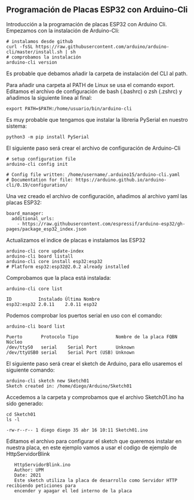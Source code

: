 ## Programación de Placas ESP32 con Arduino-Cli

Introducción a la programación de placas ESP32 con Arduino Cli.
Empezamos con la instalación de Arduino-Cli:

```
# instalamos desde github
curl -fsSL https://raw.githubusercontent.com/arduino/arduino-cli/master/install.sh | sh
# comprobamos la instalación
arduino-cli version
```
Es probable que debamos añadir la carpeta de instalación del CLI al path.

Para añadir una carpeta al PATH de Linux se usa el comando export.
Editamos el archivo de configuración de bash (.bashrc) o zsh (.zshrc) y añadimos la siguiente linea al final:
```
export PATH=$PATH:/home/usuario/bin/arduino-cli
```
Es muy probable que tengamos que instalar la libreria PySerial en nuestro sistema:
```
python3 -m pip install PySerial
```
El siguiente paso será crear el archivo de configuración de Arduino-Cli
```
# setup configuration file
arduino-cli config init

# Config file written: /home/username/.arduino15/arduino-cli.yaml
# Documentation for file: https://arduino.github.io/arduino-cli/0.19/configuration/

```
Una vez creado el archivo de configuración, añadimos al archivo yaml las placas ESP32:
```
board_manager:
  additional_urls:
    - https://raw.githubusercontent.com/espressif/arduino-esp32/gh-pages/package_esp32_index.json

```
Actualizamos el indice de placas e instalamos las ESP32

```
arduino-cli core update-index
arduino-cli board listall
arduino-cli core install esp32:esp32
# Platform esp32:esp32@2.0.2 already installed
```
Comprobamos que la placa está instalada:
```
arduino-cli core list

ID          Instalado Última Nombre
esp32:esp32 2.0.11    2.0.11 esp32
```
Podemos comprobar los puertos serial en uso con el comando:
```
arduino-cli board list

Puerto       Protocolo Tipo              Nombre de la placa FQBN Núcleo
/dev/ttyS0   serial    Serial Port       Unknown
/dev/ttyUSB0 serial    Serial Port (USB) Unknown
```
El siguiente paso será crear el sketch de Arduino, para ello usaremos el siguiente comando:
```
arduino-cli sketch new Sketch01
Sketch created in: /home/diego/Arduino/Sketch01

```
Accedemos a la carpeta y comprobamos que el archivo Sketch01.ino ha sido generado:
```
cd Sketch01
ls -l 

-rw-r--r-- 1 diego diego 35 abr 16 10:11 Sketch01.ino
```
Editamos el archivo para configurar el sketch que queremos instalar en nuestra placa, en este ejemplo vamos a usar el codigo de ejemplo de HttpServidorBlink
```   
   HttpServidorBlink.ino
   Author: UPM
   Date: 2021
   Este sketch utiliza la placa de desarrollo como Servidor HTTP recibiendo peticiones para
   encender y apagar el led interno de la placa
```
